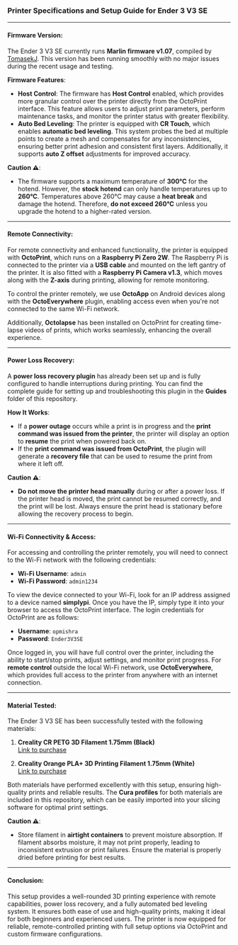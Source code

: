 ### Printer Specifications and Setup Guide for Ender 3 V3 SE

---

#### **Firmware Version**:  
The Ender 3 V3 SE currently runs **Marlin firmware v1.07**, compiled by [TomasekJ](https://github.com/TomasekJ/Ender-3V3-SE/releases). This version has been running smoothly with no major issues during the recent usage and testing.  

**Firmware Features**:  
- **Host Control**: The firmware has **Host Control** enabled, which provides more granular control over the printer directly from the OctoPrint interface. This feature allows users to adjust print parameters, perform maintenance tasks, and monitor the printer status with greater flexibility.
- **Auto Bed Leveling**: The printer is equipped with **CR Touch**, which enables **automatic bed leveling**. This system probes the bed at multiple points to create a mesh and compensates for any inconsistencies, ensuring better print adhesion and consistent first layers. Additionally, it supports **auto Z offset** adjustments for improved accuracy.

**Caution ⚠️**:  
- The firmware supports a maximum temperature of **300°C** for the hotend. However, the **stock hotend** can only handle temperatures up to **260°C**. Temperatures above 260°C may cause a **heat break** and damage the hotend. Therefore, **do not exceed 260°C** unless you upgrade the hotend to a higher-rated version.

---

#### **Remote Connectivity**:  
For remote connectivity and enhanced functionality, the printer is equipped with **OctoPrint**, which runs on a **Raspberry Pi Zero 2W**. The Raspberry Pi is connected to the printer via a **USB cable** and mounted on the left gantry of the printer. It is also fitted with a **Raspberry Pi Camera v1.3**, which moves along with the **Z-axis** during printing, allowing for remote monitoring.  

To control the printer remotely, we use **OctoApp** on Android devices along with the **OctoEverywhere** plugin, enabling access even when you're not connected to the same Wi-Fi network. 

Additionally, **Octolapse** has been installed on OctoPrint for creating time-lapse videos of prints, which works seamlessly, enhancing the overall experience.

---

#### **Power Loss Recovery**:  
A **power loss recovery plugin** has already been set up and is fully configured to handle interruptions during printing. You can find the complete guide for setting up and troubleshooting this plugin in the **Guides** folder of this repository.  

**How It Works**:  
- If a **power outage** occurs while a print is in progress and the **print command was issued from the printer**, the printer will display an option to **resume** the print when powered back on.
- If the **print command was issued from OctoPrint**, the plugin will generate a **recovery file** that can be used to resume the print from where it left off.

**Caution ⚠️**:  
- **Do not move the printer head manually** during or after a power loss. If the printer head is moved, the print cannot be resumed correctly, and the print will be lost. Always ensure the print head is stationary before allowing the recovery process to begin.

---

#### **Wi-Fi Connectivity & Access**:  
For accessing and controlling the printer remotely, you will need to connect to the Wi-Fi network with the following credentials:

- **Wi-Fi Username**: `admin`
- **Wi-Fi Password**: `admin1234`

To view the device connected to your Wi-Fi, look for an IP address assigned to a device named **simplypi**. Once you have the IP, simply type it into your browser to access the OctoPrint interface. The login credentials for OctoPrint are as follows:

- **Username**: `opmishra`
- **Password**: `Ender3V3SE`

Once logged in, you will have full control over the printer, including the ability to start/stop prints, adjust settings, and monitor print progress. For **remote control** outside the local Wi-Fi network, use **OctoEverywhere**, which provides full access to the printer from anywhere with an internet connection.

---

#### **Material Tested**:  
The Ender 3 V3 SE has been successfully tested with the following materials:

1. **Creality CR PETG 3D Filament 1.75mm (Black)**  
   [Link to purchase](https://robu.in/product/creality-cr-petg-3d-filament-1-75mm-1kg-black/)

2. **Creality Orange PLA+ 3D Printing Filament 1.75mm (White)**  
   [Link to purchase](https://robu.in/product/orange-pla-1-75mm-3d-printing-filament-1kg-white/)

Both materials have performed excellently with this setup, ensuring high-quality prints and reliable results. The **Cura profiles** for both materials are included in this repository, which can be easily imported into your slicing software for optimal print settings.

**Caution ⚠️**:  
- Store filament in **airtight containers** to prevent moisture absorption. If filament absorbs moisture, it may not print properly, leading to inconsistent extrusion or print failures. Ensure the material is properly dried before printing for best results.

---

#### **Conclusion**:  
This setup provides a well-rounded 3D printing experience with remote capabilities, power loss recovery, and a fully automated bed leveling system. It ensures both ease of use and high-quality prints, making it ideal for both beginners and experienced users. The printer is now equipped for reliable, remote-controlled printing with full setup options via OctoPrint and custom firmware configurations.